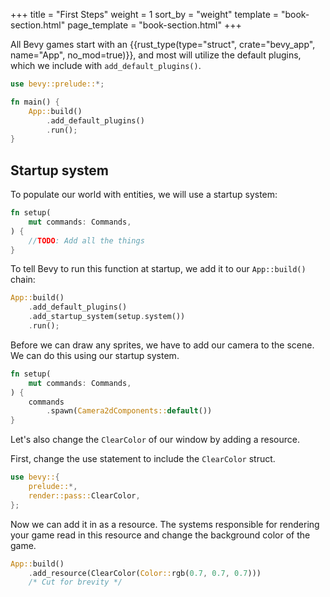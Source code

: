 +++
title = "First Steps"
weight = 1
sort_by = "weight"
template = "book-section.html"
page_template = "book-section.html"
+++

All Bevy games start with an {{rust_type(type="struct", crate="bevy_app", name="App", no_mod=true)}}, and most will utilize the default plugins, which we include with `add_default_plugins()`.

```rs
use bevy::prelude::*;

fn main() {
    App::build()
        .add_default_plugins()
        .run();
}
```

## Startup system

To populate our world with entities, we will use a startup system:

```rs
fn setup(
    mut commands: Commands,
) {
    //TODO: Add all the things
}
```
To tell Bevy to run this function at startup, we add it to our `App::build()` chain:
```rs
App::build()
    .add_default_plugins()
    .add_startup_system(setup.system())
    .run();
```

Before we can draw any sprites, we have to add our camera to the scene. We can do this using our startup system.

```rs
fn setup(
    mut commands: Commands,
) {
    commands
        .spawn(Camera2dComponents::default())
}
```

Let's also change the `ClearColor` of our window by adding a resource.

First, change the use statement to include the `ClearColor` struct.
```rs
use bevy::{
    prelude::*,
    render::pass::ClearColor,
};
```
Now we can add it in as a resource. The systems responsible for rendering your game read in this resource and change the background color of the game.
```rs
App::build()
    .add_resource(ClearColor(Color::rgb(0.7, 0.7, 0.7)))
    /* Cut for brevity */
```